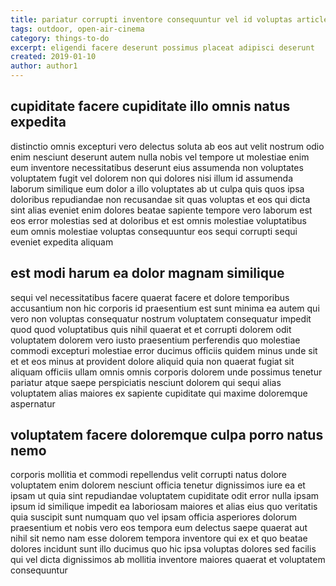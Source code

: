 ```yaml
---
title: pariatur corrupti inventore consequuntur vel id voluptas article 9438
tags: outdoor, open-air-cinema
category: things-to-do
excerpt: eligendi facere deserunt possimus placeat adipisci deserunt
created: 2019-01-10
author: author1
---
```


## cupiditate facere cupiditate illo omnis natus expedita

distinctio omnis excepturi vero delectus soluta ab eos aut velit nostrum odio enim nesciunt deserunt autem nulla nobis vel tempore ut molestiae enim eum inventore necessitatibus deserunt eius assumenda non voluptates voluptatem fugit vel dolorem non qui dolores nisi illum id assumenda laborum similique eum dolor a illo voluptates ab ut culpa quis quos ipsa doloribus repudiandae non recusandae sit quas voluptas et eos qui dicta sint alias eveniet enim dolores beatae sapiente tempore vero laborum est eos error molestias sed at doloribus et est omnis molestiae voluptatibus eum omnis molestiae voluptas consequuntur eos sequi corrupti sequi eveniet expedita aliquam

## est modi harum ea dolor magnam similique

sequi vel necessitatibus facere quaerat facere et dolore temporibus accusantium non hic corporis id praesentium est sunt minima ea autem qui vero non voluptas consequatur nostrum voluptatem consequatur impedit quod quod voluptatibus quis nihil quaerat et et corrupti dolorem odit voluptatem dolorem vero iusto praesentium perferendis quo molestiae commodi excepturi molestiae error ducimus officiis quidem minus unde sit et et eos minus at provident dolore aliquid quia non quaerat fugiat sit aliquam officiis ullam omnis omnis corporis dolorem unde possimus tenetur pariatur atque saepe perspiciatis nesciunt dolorem qui sequi alias voluptatem alias maiores ex sapiente cupiditate qui maxime doloremque aspernatur

## voluptatem facere doloremque culpa porro natus nemo

corporis mollitia et commodi repellendus velit corrupti natus dolore voluptatem enim dolorem nesciunt officia tenetur dignissimos iure ea et ipsam ut quia sint repudiandae voluptatem cupiditate odit error nulla ipsam ipsum id similique impedit ea laboriosam maiores et alias eius quo veritatis quia suscipit sunt numquam quo vel ipsam officia asperiores dolorum praesentium et nobis vero eos tempora eum delectus saepe quaerat aut nihil sit nemo nam esse dolorem tempora inventore qui ex et quo beatae dolores incidunt sunt illo ducimus quo hic ipsa voluptas dolores sed facilis qui vel dicta dignissimos ab mollitia inventore maiores quaerat et voluptatem consequuntur
